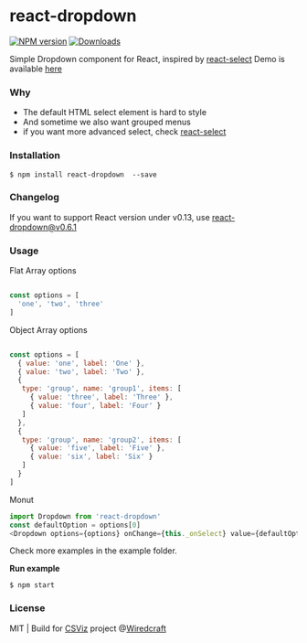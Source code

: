 react-dropdown
==============

[![NPM version][npm-image]][npm-url]
[![Downloads][downloads-image]][downloads-url]

Simple Dropdown component for React, inspired by [react-select](https://github.com/JedWatson/react-select)
Demo is available [here](http://fraserxu.me/react-dropdown/)

### Why

* The default HTML select element is hard to style
* And sometime we also want grouped menus
* if you want more advanced select, check [react-select](https://github.com/JedWatson/react-select)

### Installation

```
$ npm install react-dropdown  --save
```

### Changelog

If you want to support React version under v0.13, use react-dropdown@v0.6.1

### Usage

Flat Array options

```JavaScript

const options = [
  'one', 'two', 'three'
]
```

Object Array options

```JavaScript

const options = [
  { value: 'one', label: 'One' },
  { value: 'two', label: 'Two' },
  {
   type: 'group', name: 'group1', items: [
     { value: 'three', label: 'Three' },
     { value: 'four', label: 'Four' }
   ]
  },
  {
   type: 'group', name: 'group2', items: [
     { value: 'five', label: 'Five' },
     { value: 'six', label: 'Six' }
   ]
  }
]
```

Monut

```JavaScript
import Dropdown from 'react-dropdown'
const defaultOption = options[0]
<Dropdown options={options} onChange={this._onSelect} value={defaultOption} placeholder="Select an option" />
```

Check more examples in the example folder.

**Run example**

```
$ npm start
```

### License

MIT | Build for [CSViz](https://csviz.org) project @[Wiredcraft](http://wiredcraft.com)

[npm-image]: https://img.shields.io/npm/v/react-dropdown.svg?style=flat-square
[npm-url]: https://npmjs.org/package/react-dropdown
[downloads-image]: http://img.shields.io/npm/dm/react-dropdown.svg?style=flat-square
[downloads-url]: https://npmjs.org/package/react-dropdown

